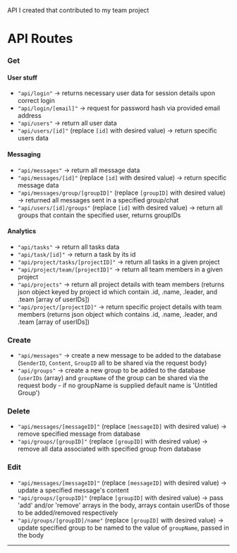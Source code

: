 API I created that contributed to my team project

# API Routes

### Get
#### User stuff
- `"api/login"` -> returns necessary user data for session details upon correct login
- `"api/login/[email]"` -> request for password hash via provided email address
- `"api/users"` -> return all user data
- `"api/users/[id]"` (replace `[id]` with desired value) -> return specific users data
#### Messaging
- `"api/messages"` -> return all message data
- `"api/messages/[id]"` (replace `[id]` with desired value) -> return specific message data
- `"api/messages/group/[groupID]"` (replace `[groupID]` with desired value) -> returned all messages sent in a specified group/chat
- `"api/users/[id]/groups"` (replace `[id]` with desired value) -> return all groups that contain the specified user, returns groupIDs
#### Analytics
- `"api/tasks"` -> return all tasks data
- `"api/task/[id]"` -> return a task by its id
- `"api/project/tasks/[projectID]"` -> return all tasks in a given project
- `"api/project/team/[projectID]"` -> return all team members in a given project
- `"api/projects"` -> return all project details with team members (returns json object keyed by project id which contain .id, .name, .leader, and .team [array of userIDs])
- `"api/project/[projectID]"` -> return specific project details with team members (returns json object which contains .id, .name, .leader, and .team [array of userIDs])

### Create
- `"api/messages"` -> create a new message to be added to the database (`SenderID`, `Content`, `GroupID` all to be shared via the request body)
- `"api/groups"` -> create a new group to be added to the database (`userIDs` (array) and `groupName` of the group can be shared via the request body - if no groupName is supplied default name is 'Untitled Group')

### Delete
- `"api/messages/[messageID]"` (replace `[messageID]` with desired value) -> remove specified message from database
- `"api/groups/[groupID]"` (replace `[groupID]` with desired value) -> remove all data associated with specified group from database

### Edit
- `"api/messages/[messageID]"` (replace `[messageID]` with desired value) -> update a specified message's content
- `"api/groups/[groupID]"` (replace `[groupID]` with desired value) -> pass 'add' and/or 'remove' arrays in the body, arrays contain userIDs of those to be added/removed respectively
- `"api/groups/[groupID]/name"` (replace `[groupID]` with desired value) -> update specified group to be named to the value of `groupName`, passed in the body


<hr>
